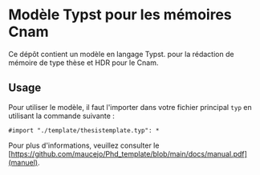 # Modèle Typst pour les mémoires Cnam

Ce dépôt contient un modèle en langage Typst. pour la rédaction de mémoire de type thèse et HDR pour le Cnam.

## Usage

Pour utiliser le modèle, il faut l'importer dans votre fichier principal `typ` en utilisant la commande suivante :

```typ
#import "./template/thesistemplate.typ": *
```

Pour plus d'informations, veuillez consulter le [https://github.com/maucejo/Phd_template/blob/main/docs/manual.pdf](manuel).
